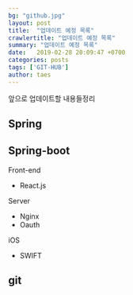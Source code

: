 ```yaml
---
bg: "github.jpg"
layout: post
title:  "업데이트 예정 목록"
crawlertitle: "업데이트 예정 목록"
summary: "업데이트 예정 목록"
date:   2019-02-28 20:09:47 +0700
categories: posts
tags: ['GIT-HUB']
author: taes
---
```


앞으로 업데이트할 내용들정리  

Spring
- 

Spring-boot
-

Front-end
- React.js

Server
- Nginx
- Oauth
  

iOS
- SWIFT

git
- 
